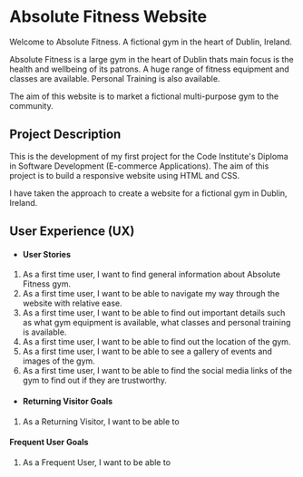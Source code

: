 # Absolute Fitness Website

Welcome to Absolute Fitness. A fictional gym in the heart of Dublin, Ireland. 

Absolute Fitness is a large gym in the heart of Dublin thats main focus is the health and wellbeing of its patrons. A huge range of fitness equipment and classes are available. Personal Training is also available.

The aim of this website is to market a fictional multi-purpose gym to the community.

## Project Description

This is the development of my first project for the Code Institute's Diploma in Software Development (E-commerce Applications). The aim of this project is to build a responsive website using HTML and CSS.

I have taken the approach to create a website for a fictional gym in Dublin, Ireland.

## User Experience (UX)

- #### User Stories
1. As a first time user, I want to find general information about Absolute Fitness gym.
2. As a first time user, I want to be able to navigate my way through the website with relative ease.
3. As a first time user, I want to be able to find out important details such as what gym equipment is available, what classes and personal training is available.
4. As a first time user, I want to be able to find out the location of the gym.
5. As a first time user, I want to be able to see a gallery of events and images of the gym.
6. As a first time user, I want to be able to find the social media links of the gym to find out if they are trustworthy.

- #### Returning Visitor Goals
1. As a Returning Visitor, I want to be able to 

#### Frequent User Goals
1. As a Frequent User, I want to be able to 

